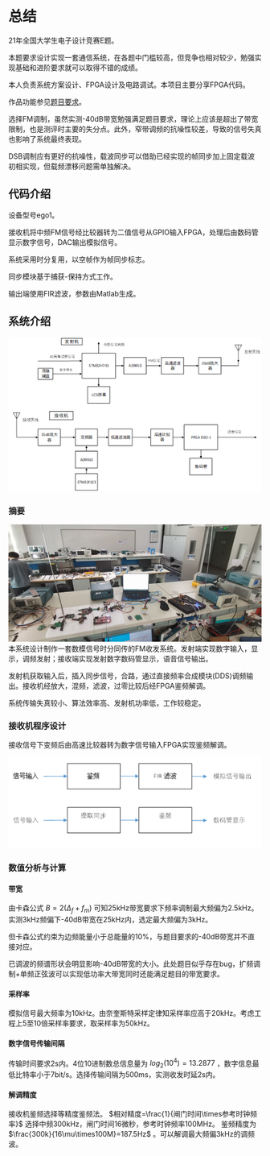 # 总结

21年全国大学生电子设计竞赛E题。

本题要求设计实现一套通信系统，在各题中门槛较高，但竞争也相对较少，勉强实现基础和进阶要求就可以取得不错的成绩。

本人负责系统方案设计、FPGA设计及电路调试。本项目主要分享FPGA代码。

作品功能参见[题目要求](%E6%95%B0%E5%AD%97-%E6%A8%A1%E6%8B%9F%E4%BF%A1%E5%8F%B7%E6%B7%B7%E5%90%88%E4%BC%A0%E8%BE%93%E6%94%B6%E5%8F%91%E6%9C%BA%EF%BC%88E%E9%A2%98%EF%BC%89.pdf)。

选择FM调制，虽然实测-40dB带宽勉强满足题目要求，理论上应该是超出了带宽限制，也是测评时主要的失分点。此外，窄带调频的抗噪性较差，导致的信号失真也影响了系统最终表现。

DSB调制应有更好的抗噪性，载波同步可以借助已经实现的帧同步加上固定载波初相实现，但载频漂移问题需单独解决。

## 代码介绍

设备型号ego1。

接收机将中频FM信号经比较器转为二值信号从GPIO输入FPGA，处理后由数码管显示数字信号，DAC输出模拟信号。

系统采用时分复用，以空帧作为帧同步标志。

同步模块基于捕获-保持方式工作。

输出端使用FIR滤波，参数由Matlab生成。

## 系统介绍

![p1](./images/p1.png)

### 摘要

![p3](./images/p3.png)
本系统设计制作一套数模信号时分同传的FM收发系统。发射端实现数字输入，显示，调频发射；接收端实现发射数字数码管显示，语音信号输出。

发射机获取输入后，插入同步信号，合路，通过直接频率合成模块(DDS)调频输出。接收机经放大，混频，滤波，过零比较后经FPGA鉴频解调。

系统传输失真较小、算法效率高、发射机功率低，工作较稳定。

### 接收机程序设计

接收信号下变频后由高速比较器转为数字信号输入FPGA实现鉴频解调。

![p2](./images/p2.png)

### 数值分析与计算

#### 带宽

由卡森公式 $B=2(\Delta_f+f_m)$ 可知25kHz带宽要求下频率调制最大频偏为2.5kHz。实测3kHz频偏下-40dB带宽在25kHz内，选定最大频偏为3kHz。

但卡森公式约束为边频能量小于总能量的10%，与题目要求的-40dB带宽并不直接对应。

已调波的频谱形状会明显影响-40dB带宽的大小。此处题目似乎存在bug，扩频调制+单频正弦波可以实现低功率大带宽同时还能满足题目的带宽要求。

#### 采样率

模拟信号最大频率为10kHz。由奈奎斯特采样定律知采样率应高于20kHz。考虑工程上5至10倍采样率要求，取采样率为50kHz。

#### 数字信号传输间隔

传输时间要求2s内。4位10进制数总信息量为 $log_2(10^4)=13.2877$ ，数字信息最低比特率小于7bit/s。选择传输间隔为500ms，实测收发时延2s内。

#### 解调精度

接收机鉴频选择等精度鉴频法。 $相对精度=\frac{1}{闸门时间\times参考时钟频率}$ 选择中频300kHz，闸门时间16微秒，参考时钟频率100MHz。
鉴频精度为 $\frac{300k}{16\mu\times100M}=187.5Hz$ 。可以解调最大频偏3kHz的调频波。